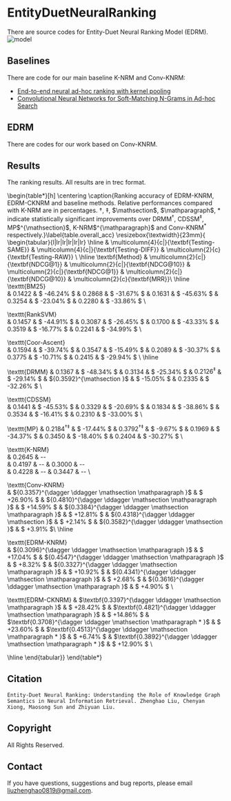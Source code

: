 # EntityDuetNeuralRanking
There are source codes for Entity-Duet Neural Ranking Model (EDRM).
![model](https://github.com/thunlp/EntityDuetNeuralRanking/blob/master/model.png)

## Baselines

There are code for our main baseline K-NRM and Conv-KNRM:

- [End-to-end neural ad-hoc ranking with kernel pooling](http://www.cs.cmu.edu/afs/cs/user/cx/www/papers/K-NRM.pdf)
- [Convolutional Neural Networks for Soft-Matching N-Grams in Ad-hoc Search](http://www.cs.cmu.edu/~zhuyund/papers/WSDM_2018_Dai.pdf)


## EDRM

There are codes for our work based on Conv-KNRM.


## Results

The ranking results. All results are in trec format.

\begin{table*}[h]
\centering
 \caption{Ranking accuracy of EDRM-KNRM, EDRM-CKNRM and baseline methods. Relative performances compared with K-NRM are in percentages. $\dagger$, $\ddagger$, $\mathsection$, $\mathparagraph$, $*$ indicate statistically significant improvements over DRMM$^{\dagger}$, CDSSM$^{\ddagger}$, MP$^{\mathsection}$, K-NRM$^{\mathparagraph}$ and Conv-KNRM$^{*}$ respectively.}\label{table.overall_acc}
 \resizebox{\textwidth}{23mm}{
 \begin{tabular}{l|lr|lr|lr|lr|lr}
  \hline
  &	\multicolumn{4}{c|}{\textbf{Testing-SAME}}	&	\multicolumn{4}{c|}{\textbf{Testing-DIFF}} & \multicolumn{2}{c}{\textbf{Testing-RAW}} \\ \hline
    \textbf{Method}	&	\multicolumn{2}{c|}{\textbf{NDCG@1}}	&	\multicolumn{2}{c|}{\textbf{NDCG@10}}   &	\multicolumn{2}{c|}{\textbf{NDCG@1}}	&	\multicolumn{2}{c|}{\textbf{NDCG@10}} & \multicolumn{2}{c}{\textbf{MRR}}\\ \hline
\texttt{BM25}	
& ${0.1422}$ & $ -46.24\%  $
& ${0.2868}$ & $ -31.67\%  $
& ${0.1631}$ & $ -45.63\%  $
& ${0.3254}$ & $ -23.04\%  $
& ${0.2280}$ & $ -33.86\%  $  \\

\texttt{RankSVM}	
& ${0.1457}$ & $ -44.91\%  $
& ${0.3087}$ & $ -26.45\%  $
& ${0.1700}$ & $ -43.33\%  $
& ${0.3519}$ & $ -16.77\%  $
& ${0.2241}$ & $ -34.99\%  $  \\


\texttt{Coor-Ascent}	
& ${0.1594}$ & $ -39.74\%  $
& ${0.3547}$ & $ -15.49\%  $
& ${0.2089}$ & $ -30.37\%  $
& ${0.3775}$ & $ -10.71\%  $
& ${0.2415}$ & $ -29.94\%  $  \\ \hline



\texttt{DRMM}
& ${0.1367}$ & $ -48.34\%  $
& ${0.3134}$ & $ -25.34\%  $
& ${0.2126}^{\ddagger }$ & $ -29.14\%  $
& ${0.3592}^{\mathsection }$ & $ -15.05\%  $
& ${0.2335}$ & $ -32.26\%  $  \\


\texttt{CDSSM}	
& ${0.1441}$ & $ -45.53\%  $
& ${0.3329}$ & $ -20.69\%  $
& ${0.1834}$ & $ -38.86\%  $
& ${0.3534}$ & $ -16.41\%  $
& ${0.2310}$ & $ -33.00\%  $  \\



\texttt{MP}	
& ${0.2184}^{\dagger \ddagger }$ & $ -17.44\%  $
& ${0.3792}^{\dagger \ddagger }$ & $ -9.67\%  $
& ${0.1969}$ & $ -34.37\%  $
& ${0.3450}$ & $ -18.40\%  $
& ${0.2404}$ & $ -30.27\%  $ \\

\texttt{K-NRM}	
& $0.2645$ & --  
& $0.4197$ & --
& $0.3000$ & --  
& $0.4228$ & --
& $0.3447$ & --   \\


\texttt{Conv-KNRM}	
& ${0.3357}^{\dagger \ddagger \mathsection \mathparagraph }$ & $ +26.90\%  $
& ${0.4810}^{\dagger \ddagger \mathsection \mathparagraph }$ & $ +14.59\%  $
& ${0.3384}^{\dagger \ddagger \mathsection \mathparagraph }$ & $ +12.81\%  $
& ${0.4318}^{\dagger \ddagger \mathsection }$ & $ +2.14\%  $
& ${0.3582}^{\dagger \ddagger \mathsection }$ & $ +3.91\%  $\\
\hline

\texttt{EDRM-KNRM}	
& ${0.3096}^{\dagger \ddagger \mathsection \mathparagraph }$ & $ +17.04\%  $
& ${0.4547}^{\dagger \ddagger \mathsection \mathparagraph }$ & $ +8.32\%  $
& ${0.3327}^{\dagger \ddagger \mathsection \mathparagraph }$ & $ +10.92\%  $
& ${0.4341}^{\dagger \ddagger \mathsection \mathparagraph }$ & $ +2.68\%  $
& ${0.3616}^{\dagger \ddagger \mathsection \mathparagraph }$ & $ +4.90\% $  \\


\texttt{EDRM-CKNRM}	
& $\textbf{0.3397}^{\dagger \ddagger \mathsection \mathparagraph }$ & $ +28.42\%  $
& $\textbf{0.4821}^{\dagger \ddagger \mathsection \mathparagraph }$ & $ +14.86\%  $
& $\textbf{0.3708}^{\dagger \ddagger \mathsection \mathparagraph * }$ & $ +23.60\%  $
& $\textbf{0.4513}^{\dagger \ddagger \mathsection \mathparagraph * }$ & $ +6.74\%  $
& $\textbf{0.3892}^{\dagger \ddagger \mathsection \mathparagraph * }$ & $ +12.90\%  $ \\

\hline 
\end{tabular}}
\end{table*}

## Citation
```
Entity-Duet Neural Ranking: Understanding the Role of Knowledge Graph Semantics in Neural Information Retrieval. Zhenghao Liu, Chenyan Xiong, Maosong Sun and Zhiyuan Liu.
```

## Copyright

All Rights Reserved.


## Contact
If you have questions, suggestions and bug reports, please email liuzhenghao0819@gmail.com.
